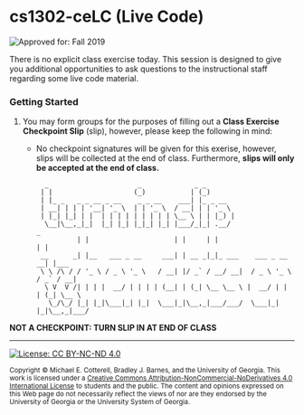 # cs1302-ceLC (Live Code)

![Approved for: Fall 2019](https://img.shields.io/badge/Approved%20for-Fall%202019-brightgreen)

There is no explicit class exercise today. This session is designed to give you additional 
opportunities to ask questions to the instructional staff regarding some live code material.

### Getting Started

1. You may form groups for the purposes of filling out a **Class Exercise Checkpoint Slip** (slip),
   however, please keep the following in mind:
   
   * No checkpoint signatures will be given for this exerise, however, slips will be collected
     at the end of class. Furthermore, **slips will only be accepted at the end of class.**
     
     ```
       _                      _             _ _                                
      | |                    (_)           | (_)                               
      | |_ _   _ _ __ _ __    _ _ __    ___| |_ _ __                           
      | __| | | | '__| '_ \  | | '_ \  / __| | | '_ \                          
      | |_| |_| | |  | | | | | | | | | \__ \ | | |_) |                         
       \__|\__,_|_|  |_| |_| |_|_| |_| |___/_|_| .__/                    _     
               | |                     | |     | |                      | |    
      __      _| |__   ___ _ __     ___| | __ _|_|_ ___    ___ _ __   __| |___ 
      \ \ /\ / / '_ \ / _ \ '_ \   / __| |/ _` / __/ __|  / _ \ '_ \ / _` / __|
       \ V  V /| | | |  __/ | | | | (__| | (_| \__ \__ \ |  __/ | | | (_| \__ \
        \_/\_/ |_| |_|\___|_| |_|  \___|_|\__,_|___/___/  \___|_| |_|\__,_|___/                                                                               
     ```
      
**NOT A CHECKPOINT: TURN SLIP IN AT END OF CLASS**
    
<hr/>

[![License: CC BY-NC-ND 4.0](https://img.shields.io/badge/License-CC%20BY--NC--ND%204.0-lightgrey.svg)](http://creativecommons.org/licenses/by-nc-nd/4.0/)

<small>
Copyright &copy; Michael E. Cotterell, Bradley J. Barnes, and the University of Georgia.
This work is licensed under a <a rel="license" href="http://creativecommons.org/licenses/by-nc-nd/4.0/">Creative Commons Attribution-NonCommercial-NoDerivatives 4.0 International License</a> to students and the public.
The content and opinions expressed on this Web page do not necessarily reflect the views of nor are they endorsed by the University of Georgia or the University System of Georgia.
</small>
